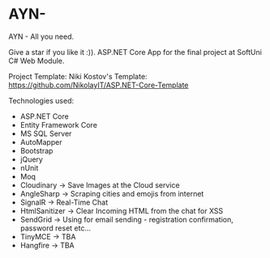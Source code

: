 # AYN-
AYN - All you need.

Give a star if you like it :)).
ASP.NET Core App for the final project at SoftUni C# Web Module.

Project Template:
Niki Kostov's Template: https://github.com/NikolayIT/ASP.NET-Core-Template


Technologies used: 
- ASP.NET Core
- Entity Framework Core
- MS SQL Server
- AutoMapper 
- Bootstrap
- jQuery
- nUnit
- Moq
- Cloudinary -> Save Images at the Cloud service
- AngleSharp -> Scraping cities and emojis from internet
- SignalR -> Real-Time Chat
- HtmlSanitizer -> Clear Incoming HTML from the chat for XSS
- SendGrid -> Using for email sending - registration confirmation, password reset etc...
- TinyMCE -> TBA
- Hangfire -> TBA
